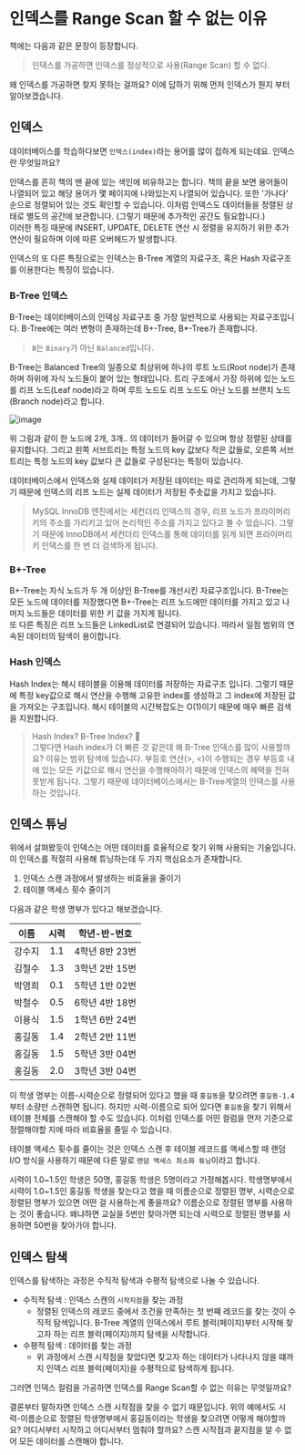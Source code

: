 # 인덱스를 Range Scan 할 수 없는 이유

책에는 다음과 같은 문장이 등장합니다.

> 인덱스를 가공하면 인덱스를 정상적으로 사용(Range Scan) 할 수 없다.

왜 인덱스를 가공하면 찾지 못하는 걸까요? 이에 답하기 위해 먼저 인덱스가 뭔지 부터 알아보겠습니다.

## 인덱스

데이터베이스를 학습하다보면 `인덱스(index)`라는 용어를 많이 접하게 되는데요. 인덱스란 무엇일까요?

인덱스를 흔히 책의 맨 끝에 있는 색인에 비유하고는 합니다. 책의 끝을 보면 용어들이 나열되어 있고 해당 용어가 몇 페이지에 나와있는지 나열되어 있습니다. 또한 '가나다' 순으로 정렬되어 있는 것도 확인할 수 있습니다. 이처럼 인덱스도 데이터들을 정렬된 상태로 별도의 공간에 보관합니다. (그렇기 때문에 추가적인 공간도 필요합니다.)<br>
이러한 특징 때문에 INSERT, UPDATE, DELETE 연산 시 정렬을 유지하기 위한 추가 연산이 필요하며 이에 따른 오버헤드가 발생합니다.

인덱스의 또 다른 특징으로는 인덱스는 B-Tree 계열의 자료구조, 혹은 Hash 자료구조를 이용한다는 특징이 있습니다.

### B-Tree 인덱스

B-Tree는 데이터베이스의 인덱싱 자료구조 중 가장 일반적으로 사용되는 자료구조입니다. B-Tree에는 여러 변형이 존재하는데 B+-Tree, B\*-Tree가 존재합니다.

> `B`는 `Binary`가 아닌 `Balanced`입니다.

B-Tree는 Balanced Tree의 일종으로 최상위에 하나의 루트 노드(Root node)가 존재하며 하위에 자식 노드들이 붙어 있는 형태입니다. 트리 구조에서 가장 하위에 있는 노드를 리프 노드(Leaf node)라고 하며 루트 노드도 리프 노드도 아닌 노드를 브랜치 노드(Branch node)라고 합니다.

![image](https://github.com/masters2023-project-03-second-hand/second-hand-max-be-b/assets/66981851/e29e3b80-04e5-4235-aaa0-69dad9384704)

위 그림과 같이 한 노드에 2개, 3개.. 의 데이터가 들어갈 수 있으며 항상 정렬된 상태를 유지합니다. 그리고 왼쪽 서브트리는 특정 노드의 key 값보다 작은 값들로, 오른쪽 서브트리는 특정 노드의 key 값보다 큰 값들로 구성된다는 특징이 있습니다.

데이터베이스에서 인덱스와 실제 데이터가 저장된 데이터는 따로 관리하게 되는데, 그렇기 때문에 인덱스의 리프 노드는 실제 데이터가 저장된 주솟값을 가지고 있습니다.

> MySQL InnoDB 엔진에서는 세컨더리 인덱스의 경우, 리프 노드가 프라이머리 키의 주소를 가리키고 있어 논리적인 주소를 가지고 있다고 볼 수 있습니다. 그렇기 때문에 InnoDB에서 세컨더리 인덱스를 통해 데이터를 읽게 되면 프라이머리 키 인덱스를 한 번 더 검색하게 됩니다.

### B+-Tree

B+-Tree는 자식 노드가 두 개 이상인 B-Tree를 개선시킨 자료구조입니다. B-Tree는 모든 노드에 데이터를 저장했다면 B+-Tree는 리프 노드에만 데이터를 가지고 있고 나머지 노드들은 데이터를 위한 키 값을 가지게 됩니다.<br>
또 다른 특징은 리프 노드들은 LinkedList로 연결되어 있습니다. 따라서 일점 범위의 연속된 데이터의 탐색이 용이합니다.

### Hash 인덱스

Hash Index는 해시 테이블을 이용해 데이터를 저장하는 자료구조 입니다. 그렇기 때문에 특정 key값으로 해시 연산을 수행해 고유한 index를 생성하고 그 index에 저장된 값을 가져오는 구조입니다. 해시 테이블의 시간복잡도는 O(1)이기 때문에 매우 빠른 검색을 지원합니다.

> Hash Index? B-Tree Index? 🧐 <br>
> 그렇다면 Hash index가 더 빠른 것 같은데 왜 B-Tree 인덱스를 많이 사용할까요? 이유는 범위 탐색에 있습니다. 부등호 연산(>, <)이 수행되는 경우 부등호 내에 있는 모든 키값으로 해시 연산을 수행해야하기 때문에 인덱스의 혜택을 전혀 못받게 됩니다. 그렇기 때문에 데이터베이스에서는 B-Tree계열의 인덱스를 사용하는 것입니다.

## 인덱스 튜닝

위에서 살펴봤듯이 인덱스는 어떤 데이터를 효율적으로 찾기 위해 사용되는 기술입니다. 이 인덱스를 적절히 사용해 튜닝하는데 두 가지 핵심요소가 존재합니다.

1. 인덱스 스캔 과정에서 발생하는 비효율을 줄이기
2. 테이블 액세스 횟수 줄이기

다음과 같은 학생 명부가 있다고 해보겠습니다.

|  이름  | 시력 |  학년-반-번호  |
| :----: | :--: | :------------: |
| 강수지 | 1.1  | 4학년 8반 23번 |
| 김철수 | 1.3  | 3학년 2반 15번 |
| 박영희 | 0.1  | 5학년 1반 02번 |
| 박철수 | 0.5  | 6학년 4반 18번 |
| 이용식 | 1.5  | 1학년 6반 24번 |
| 홍길동 | 1.4  | 2학년 2반 11번 |
| 홍길동 | 1.5  | 5학년 3반 04번 |
| 홍길동 | 2.0  | 3학년 3반 04번 |

이 학생 명부는 이름-시력순으로 정렬되어 있다고 했을 때 `홍길동`을 찾으려면 `홍길동-1.4`부터 소량만 스캔하면 됩니다. 하지만 시력-이름으로 되어 있다면 `홍길동`을 찾기 위해서 테이블 전체를 스캔해야 할 수도 있습니다. 이처럼 인덱스를 어떤 컬럼을 먼저 기준으로 정렬해야할 지에 따라 비효율을 줄일 수 있습니다.<br>

테이블 액세스 횟수를 줄이는 것은 인덱스 스캔 후 테이블 레코드를 액세스할 때 랜덤 I/O 방식을 사용하기 때문에 다른 말로 `랜덤 액세스 최소화 튜닝`이라고 합니다.<br>

시력이 1.0~1.5인 학생은 50명, 홍길동 학생은 5명이라고 가정해봅시다.
학생명부에서 시력이 1.0~1.5인 홍길동 학생을 찾는다고 했을 때 이름순으로 정렬된 명부, 시력순으로 정렬된 명부가 있으면 어떤 걸 사용하는게 좋을까요? 이름순으로 정렬된 명부를 사용하는 것이 좋습니다. 왜냐하면 교실을 5번만 찾아가면 되는데 시력으로 정렬된 명부를 사용하면 50번을 찾아가야 합니다.

## 인덱스 탐색

인덱스를 탐색하는 과정은 수직적 탐색과 수평적 탐색으로 나눌 수 있습니다.

- 수직적 탐색 : 인덱스 스캔의 `시작지점`을 찾는 과정
  - 정렬된 인덱스의 레코드 중에서 조건을 만족하는 첫 번쨰 레코드를 찾는 것이 수직적 탐색입니다. B-Tree 계열의 인덱스에서 루트 블럭(페이지)부터 시작해 찾고자 하는 리프 블럭(페이지)까지 탐색을 시작합니다.
- 수평적 탐색 : 데이터를 찾는 과정
  - 위 과정에서 스캔 시작점을 찾았다면 찾고자 하는 데이터가 나타나지 않을 떄까지 인덱스 리프 블럭(페이지)을 수평적으로 탐색하게 됩니다.

그러면 인덱스 컬럼을 가공하면 인덱스를 Range Scan할 수 없는 이유는 무엇일까요?

결론부터 말하자면 인덱스 스캔 시작점을 찾을 수 없기 때문입니다. 위의 예에서도 시력-이름순으로 정렬된 학생명부에서 홍길동이라는 학생을 찾으려면 어떻게 해야할까요? 어디서부터 시작하고 어디서부터 멈춰야 할까요? 스캔 시작점과 끝지점을 알 수 없어 모든 데이터를 스캔해야 합니다.
